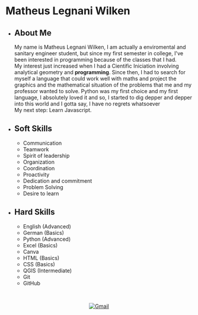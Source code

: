 # Matheus Legnani Wilken

- ## About Me

    My name is Matheus Legnani Wilken, I am actually a enviromental and sanitary engineer student, but since my first semester in college, I've been interested in programming because of the classes that I had.<br>
    My interest just increased when I had a Cientific Iniciation involving analytical geometry and **programming**. Since then, I had to search for myself a language that could work well with maths and project the graphics and the mathematical situation of the problems that me and my professor wanted to solve. Python was my first choice and my first language, I absolutely loved it and so, I started to dig depper and depper into this world and I gotta say, I have no regrets whatsoever<br>
    My next step: Learn Javascript.

- ## Soft Skills 

    - Communication
    - Teamwork
    - Spirit of leadership
    - Organization
    - Coordination
    - Proactivity
    - Dedication and commitment
    - Problem Solving
    - Desire to learn

- ## Hard Skills

    - English (Advanced)
    - German (Basics)
    - Python (Advanced)
    - Excel (Basics)
    - Canva
    - HTML (Basics)
    - CSS (Basics)
    - QGIS (Intermediate)
    - Git
    - GitHub

<br>
<div align="center">

  [![Gmail](https://img.shields.io/badge/Gmail-333333?style=for-the-badge&logo=gmail&logoColor=red)](mailto:matheuslegw@gmail.com)

</div>
    